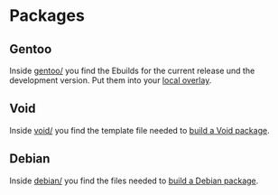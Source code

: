 # Packages

## Gentoo
Inside [gentoo/](https://github.com/tastytea/seriespl/tree/master/packages/gentoo/) you find the Ebuilds for the current release und the development version. Put them into your [local overlay](https://wiki.gentoo.org/wiki/Overlay/Local_overlay).

## Void
Inside [void/](https://raw.githubusercontent.com/tastytea/seriespl/master/packages/void/template) you find the template file needed to [build a Void package](https://github.com/voidlinux/void-packages/blob/master/CONTRIBUTING.md).

## Debian
Inside [debian/](https://github.com/tastytea/seriespl/tree/master/packages/debian/) you find the files needed to [build a Debian package](https://wiki.debian.org/Packaging/Intro?action=show&redirect=IntroDebianPackaging).
